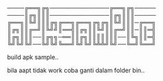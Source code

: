 ────╔══╗╔╗──────────────╔══╗╔╗─────
────║╔╗║║║──────────────║╔╗║║║─────
╔══╗║╚╝║║║╔╗╔══╗╔══╗╔╗╔╗║╚╝║║║─╔══╗
║╔╗║║╔═╝║╚╝╝║══╣║╔╗║║╚╝║║╔═╝║║─║║═╣
║╔╗║║║──║╔╗╗─══║║╔╗║║║║║║║──║╚╗║║═╣
╚╝╚╝╚╝──╚╝╚╝╚══╝╚╝╚╝╚╩╩╝╚╝──╚═╝╚══╝

build apk sample..

bila aapt tidak work coba ganti dalam folder bin..
